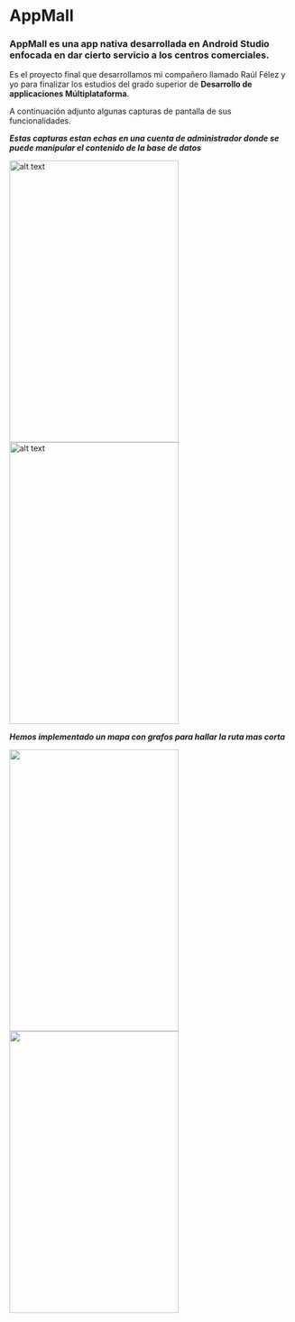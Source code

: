 # AppMall

### AppMall es una app nativa desarrollada en Android Studio enfocada en dar cierto servicio a los centros comerciales.

Es el proyecto final que desarrollamos mi compañero llamado Raúl Félez y yo para finalizar los estudios del grado superior de **Desarrollo de applicaciones Múltiplataforma**.

A continuación adjunto algunas capturas de pantalla de sus funcionalidades.

_**Estas capturas estan echas en una cuenta de administrador donde se puede manipular el contenido de la base de datos**_

<img src="https://firebasestorage.googleapis.com/v0/b/appmall-ff651.appspot.com/o/capturas%2FScreenshot_1590866508.png?alt=media&token=b6272c02-a098-452f-885a-d90f29d1aeb0" alt="alt text" width="300" height="500"> <img src="https://firebasestorage.googleapis.com/v0/b/appmall-ff651.appspot.com/o/capturas%2FScreenshot_1590866513.png?alt=media&token=2ce4e304-0203-4f86-9730-4ef5297a62c4" alt="alt text" width="300" height="500">

_**Hemos implementado un mapa con grafos para hallar la ruta mas corta**_

<img src="https://firebasestorage.googleapis.com/v0/b/appmall-ff651.appspot.com/o/capturas%2FScreenshot_1590866524.png?alt=media&token=9a160534-977e-4507-813f-e9678b52d3fe" width="300" height="500"> <img src="https://firebasestorage.googleapis.com/v0/b/appmall-ff651.appspot.com/o/capturas%2FScreenshot_1590866544.png?alt=media&token=2becebe6-7980-4f3b-a1c2-f5b62ee62347" width="300" height="500">
